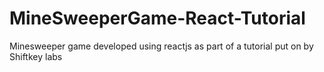# MineSweeperGame-React-Tutorial

<p>Minesweeper game developed using reactjs as part of a tutorial put on by Shiftkey labs</p>